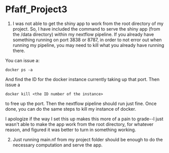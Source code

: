 # Pfaff_Project3
1. I was not able to get the shiny app to work from the root directory of my project. So, I have included the command to serve the shiny app (from the /data directory) within my nextflow pipeline. If you already have something running on port 3838 or 8787, in order to not error out when running my pipeline, you may need to kill what you already have running there. 

You can issue a:

    docker ps -a

And find the ID for the docker instance currently taking up that port. Then issue a 

    docker kill <the ID number of the instance>

to free up the port. Then the nextflow pipeline should run just fine. Once done, you can do the same steps to kill my instance of docker.

I apologize if the way I set this up makes this more of a pain to grade--I just wasn't able to make the app work from the root directory, for whatever reason, and figured it was better to turn in something working.

2. Just running main.nf from my project folder should be enough to do the necessary computation and serve the app.
